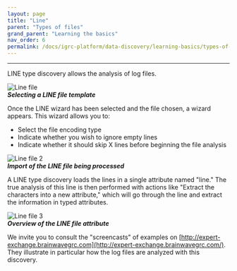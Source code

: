 ```yaml
---
layout: page
title: "Line"
parent: "Types of files"
grand_parent: "Learning the basics"
nav_order: 6
permalink: /docs/igrc-platform/data-discovery/learning-basics/types-of-files/line/
---
```

---


LINE type discovery allows the analysis of log files.

![Line file](igrc-platform/data-discovery/learning-the-basics/types-of-files/images/1-line.png "Line file")   
**_Selecting a LINE file template_**     

Once the LINE wizard has been selected and the file chosen, a wizard appears. This wizard allows you to:    

- Select the file encoding type
- Indicate whether you wish to ignore empty lines
- Indicate whether it should skip X lines before beginning the file analysis

![Line file 2](igrc-platform/data-discovery/learning-the-basics/types-of-files/images/2-line.png "Line file 2")   
**_Import of the LINE file being processed_**   

A LINE type discovery loads the lines in a single attribute named "line." The true analysis of this line is then performed with actions like "Extract the characters into a new attribute," which will go through the line and extract the information in typed attributes.   

![Line file 3](igrc-platform/data-discovery/learning-the-basics/types-of-files/images/3-line.png "Line file 3")      
**_Overview of the LINE file attribute_**    

We invite you to consult the "screencasts" of examples on [http://expert-exchange.brainwavegrc.com](http://expert-exchange.brainwavegrc.com/). They illustrate in particular how the log files are analyzed with this discovery.
